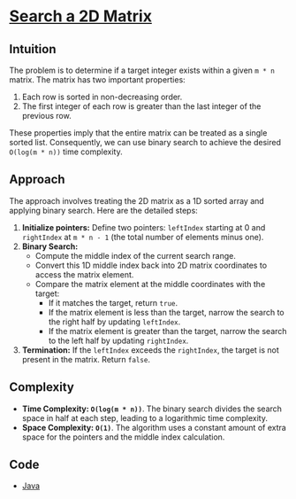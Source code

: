 # [Search a 2D Matrix](https://leetcode.com/problems/search-a-2d-matrix/description/)

## Intuition

The problem is to determine if a target integer exists within a given `m * n` matrix. The matrix has two important 
properties:

1. Each row is sorted in non-decreasing order.
2. The first integer of each row is greater than the last integer of the previous row.

These properties imply that the entire matrix can be treated as a single sorted list. Consequently, we can use binary 
search to achieve the desired `O(log(m * n))` time complexity.

## Approach

The approach involves treating the 2D matrix as a 1D sorted array and applying binary search. Here are the detailed 
steps:

1. **Initialize pointers:** Define two pointers: `leftIndex` starting at 0 and `rightIndex` at `m * n - 1` (the total 
number of elements minus one).
2. **Binary Search:**
    - Compute the middle index of the current search range.
    - Convert this 1D middle index back into 2D matrix coordinates to access the matrix element.
    - Compare the matrix element at the middle coordinates with the target:
      - If it matches the target, return `true`.
      - If the matrix element is less than the target, narrow the search to the right half by updating `leftIndex`.
      - If the matrix element is greater than the target, narrow the search to the left half by updating `rightIndex`.
3. **Termination:** If the `leftIndex` exceeds the `rightIndex`, the target is not present in the matrix. Return `false`.

## Complexity

- **Time Complexity: `O(log(m * n))`**. The binary search divides the search space in half at each step, leading to a 
logarithmic time complexity.
- **Space Complexity: `O(1)`**. The algorithm uses a constant amount of extra space for the pointers and the middle 
index calculation.

## Code

- [Java](../src/main/java/io/dksifoua/leetcode/searcha2dmatrix/Solution.java)